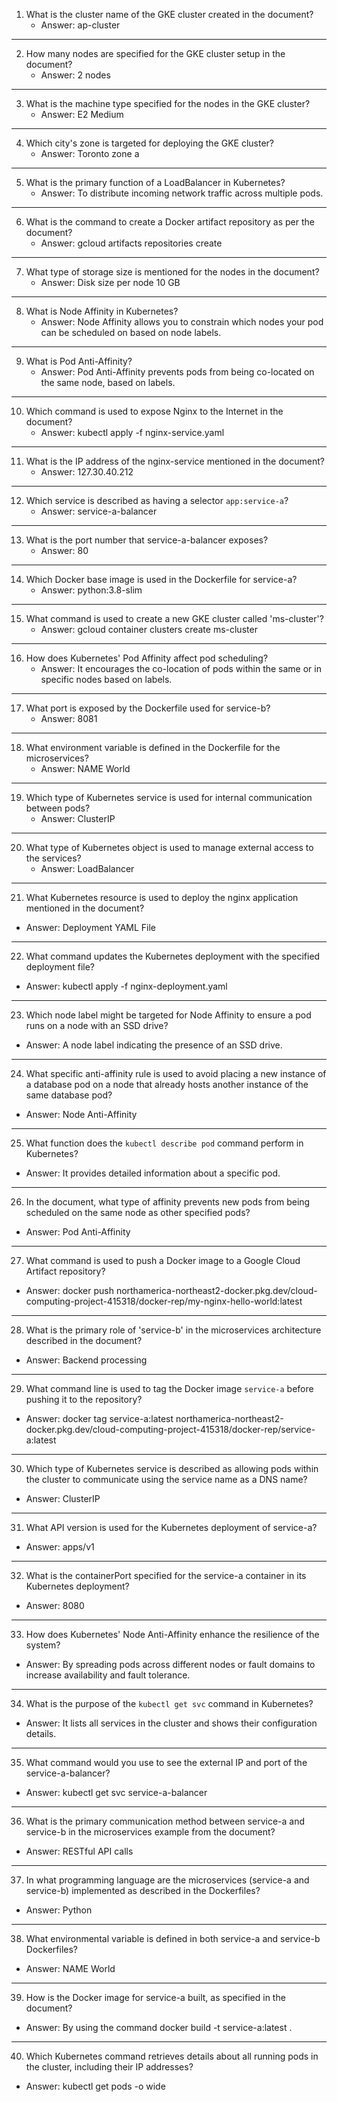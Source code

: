 1. What is the cluster name of the GKE cluster created in the document?
   - Answer: ap-cluster
---
2. How many nodes are specified for the GKE cluster setup in the document?
   - Answer: 2 nodes
---
3. What is the machine type specified for the nodes in the GKE cluster?
   - Answer: E2 Medium
---
4. Which city's zone is targeted for deploying the GKE cluster?
   - Answer: Toronto zone a
---
5. What is the primary function of a LoadBalancer in Kubernetes?
   - Answer: To distribute incoming network traffic across multiple pods.
---
6. What is the command to create a Docker artifact repository as per the document?
   - Answer: gcloud artifacts repositories create
---
7. What type of storage size is mentioned for the nodes in the document?
   - Answer: Disk size per node 10 GB
---
8. What is Node Affinity in Kubernetes?
   - Answer: Node Affinity allows you to constrain which nodes your pod can be scheduled on based on node labels.
---
9. What is Pod Anti-Affinity?
   - Answer: Pod Anti-Affinity prevents pods from being co-located on the same node, based on labels.
---
10. Which command is used to expose Nginx to the Internet in the document?
    - Answer: kubectl apply -f nginx-service.yaml
---
11. What is the IP address of the nginx-service mentioned in the document?
    - Answer: 127.30.40.212
---
12. Which service is described as having a selector `app:service-a`?
    - Answer: service-a-balancer
---
13. What is the port number that service-a-balancer exposes?
    - Answer: 80
---
14. Which Docker base image is used in the Dockerfile for service-a?
    - Answer: python:3.8-slim
---
15. What command is used to create a new GKE cluster called 'ms-cluster'?
    - Answer: gcloud container clusters create ms-cluster
---
16. How does Kubernetes' Pod Affinity affect pod scheduling?
    - Answer: It encourages the co-location of pods within the same or in specific nodes based on labels.
---
17. What port is exposed by the Dockerfile used for service-b?
    - Answer: 8081
---
18. What environment variable is defined in the Dockerfile for the microservices?
    - Answer: NAME World
---
19. Which type of Kubernetes service is used for internal communication between pods?
    - Answer: ClusterIP
---
20. What type of Kubernetes object is used to manage external access to the services?
    - Answer: LoadBalancer
---
21. What Kubernetes resource is used to deploy the nginx application mentioned in the document?
   - Answer: Deployment YAML File
---
22. What command updates the Kubernetes deployment with the specified deployment file?
   - Answer: kubectl apply -f nginx-deployment.yaml
---
23. Which node label might be targeted for Node Affinity to ensure a pod runs on a node with an SSD drive?
   - Answer: A node label indicating the presence of an SSD drive.
---
24. What specific anti-affinity rule is used to avoid placing a new instance of a database pod on a node that already hosts another instance of the same database pod?
   - Answer: Node Anti-Affinity
---
25. What function does the `kubectl describe pod` command perform in Kubernetes?
   - Answer: It provides detailed information about a specific pod.
---
26. In the document, what type of affinity prevents new pods from being scheduled on the same node as other specified pods?
   - Answer: Pod Anti-Affinity
---
27. What command is used to push a Docker image to a Google Cloud Artifact repository?
   - Answer: docker push northamerica-northeast2-docker.pkg.dev/cloud-computing-project-415318/docker-rep/my-nginx-hello-world:latest
---
28. What is the primary role of 'service-b' in the microservices architecture described in the document?
   - Answer: Backend processing
---
29. What command line is used to tag the Docker image `service-a` before pushing it to the repository?
   - Answer: docker tag service-a:latest northamerica-northeast2-docker.pkg.dev/cloud-computing-project-415318/docker-rep/service-a:latest
---
30. Which type of Kubernetes service is described as allowing pods within the cluster to communicate using the service name as a DNS name?
   - Answer: ClusterIP
---
31. What API version is used for the Kubernetes deployment of service-a?
   - Answer: apps/v1
---
32. What is the containerPort specified for the service-a container in its Kubernetes deployment?
   - Answer: 8080
---
33. How does Kubernetes' Node Anti-Affinity enhance the resilience of the system?
   - Answer: By spreading pods across different nodes or fault domains to increase availability and fault tolerance.
---
34. What is the purpose of the `kubectl get svc` command in Kubernetes?
   - Answer: It lists all services in the cluster and shows their configuration details.
---
35. What command would you use to see the external IP and port of the service-a-balancer?
   - Answer: kubectl get svc service-a-balancer
---
36. What is the primary communication method between service-a and service-b in the microservices example from the document?
   - Answer: RESTful API calls
---
37. In what programming language are the microservices (service-a and service-b) implemented as described in the Dockerfiles?
   - Answer: Python
---
38. What environmental variable is defined in both service-a and service-b Dockerfiles?
   - Answer: NAME World
---
39. How is the Docker image for service-a built, as specified in the document?
   - Answer: By using the command docker build -t service-a:latest .
---
40. Which Kubernetes command retrieves details about all running pods in the cluster, including their IP addresses?
   - Answer: kubectl get pods -o wide

